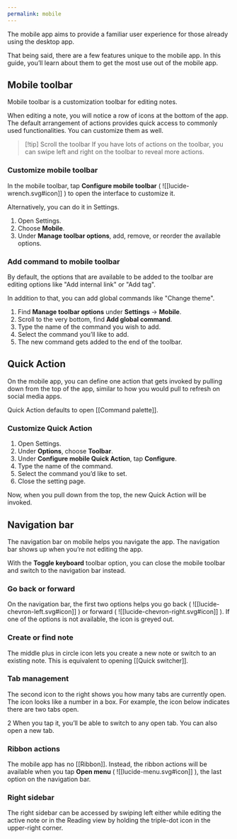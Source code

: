 ```yaml
---
permalink: mobile
---
```

The mobile app aims to provide a familiar user experience for those already using the desktop app.

That being said, there are a few features unique to the mobile app. In this guide, you’ll learn about them to get the most use out of the mobile app.

## Mobile toolbar

Mobile toolbar is a customization toolbar for editing notes.

When editing a note, you will notice a row of icons at the bottom of the app. The default arrangement of actions provides quick access to commonly used functionalities. You can customize them as well.

> [!tip] Scroll the toolbar
> If you have lots of actions on the toolbar, you can swipe left and right on the toolbar to reveal more actions.

### Customize mobile toolbar

In the mobile toolbar, tap **Configure mobile toolbar** ( ![[lucide-wrench.svg#icon]] )  to open the interface to customize it.

Alternatively, you can do it in Settings.

1. Open Settings.
2. Choose **Mobile**.
3. Under **Manage toolbar options**, add, remove, or reorder the available options.

### Add command to mobile toolbar

By default, the options that are available to be added to the toolbar are editing options like "Add internal link" or "Add tag".

In addition to that, you can add global commands like "Change theme".

1. Find **Manage toolbar options** under **Settings** → **Mobile**.
2. Scroll to the very bottom, find **Add global command**.
3. Type the name of the command you wish to add.
4. Select the command you’ll like to add.
5. The new command gets added to the end of the toolbar.

## Quick Action

On the mobile app, you can define one action that gets invoked by pulling down from the top of the app, similar to how you would pull to refresh on social media apps.

Quick Action defaults to open [[Command palette]].

### Customize Quick Action

1. Open Settings.
2. Under **Options**, choose **Toolbar**.
3. Under **Configure mobile Quick Action**, tap **Configure**.
4. Type the name of the command.
5. Select the command you’d like to set.
6. Close the setting page.

Now, when you pull down from the top, the new Quick Action will be invoked.

## Navigation bar

The navigation bar on mobile helps you navigate the app. The navigation bar shows up when you’re not editing the app.

With the **Toggle keyboard** toolbar option, you can close the mobile toolbar and switch to the navigation bar instead.

### Go back or forward

On the navigation bar, the first two options helps you go back ( ![[lucide-chevron-left.svg#icon]] ) or forward ( ![[lucide-chevron-right.svg#icon]] ). If one of the options is not available, the icon is greyed out.

### Create or find note

The middle plus in circle icon lets you create a new note or switch to an existing note. This is equivalent to opening [[Quick switcher]].

### Tab management

The second icon to the right shows you how many tabs are currently open. The icon looks like a number in a box. For example, the icon below indicates there are two tabs open.

<span class="mobile-navbar-tabs-action">2</span>
When you tap it, you’ll be able to switch to any open tab. You can also open a new tab.

### Ribbon actions

The mobile app has no [[Ribbon]]. Instead, the ribbon actions will be available when you tap **Open menu** ( ![[lucide-menu.svg#icon]] ), the last option on the navigation bar.

### Right sidebar

The right sidebar can be accessed by swiping left either while editing the active note or in the Reading view by holding the triple-dot icon in the upper-right corner.
